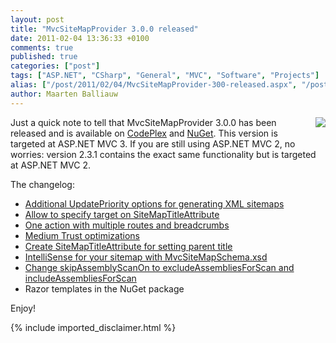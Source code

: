 ```yaml
---
layout: post
title: "MvcSiteMapProvider 3.0.0 released"
date: 2011-02-04 13:36:33 +0100
comments: true
published: true
categories: ["post"]
tags: ["ASP.NET", "CSharp", "General", "MVC", "Software", "Projects"]
alias: ["/post/2011/02/04/MvcSiteMapProvider-300-released.aspx", "/post/2011/02/04/mvcsitemapprovider-300-released.aspx"]
author: Maarten Balliauw
---
```

<p><a href="http://mvcsitemap.codeplex.com/"><img style="margin: 0px 0px 5px 5px; display: inline; float: right" align="right" src="http://download.codeplex.com/Project/Download/FileDownload.aspx?ProjectName=mvcsitemap&amp;DownloadId=137766&amp;Build=17501" /></a>Just a quick note to tell that MvcSiteMapProvider 3.0.0 has been released and is available on <a href="http://mvcsitemap.codeplex.com/releases" target="_blank">CodePlex</a> and <a href="http://www.nuget.org/Packages/Packages/Details/MvcSiteMapProvider-MVC3-3-0-0-0" target="_blank">NuGet</a>. This version is targeted at ASP.NET MVC 3. If you are still using ASP.NET MVC 2, no worries: version 2.3.1 contains the exact same functionality but is targeted at ASP.NET MVC 2.</p>  <p>The changelog:</p>  <ul>   <li><a href="http://mvcsitemap.codeplex.com/workitem/5701" target="_blank">Additional UpdatePriority options for generating XML sitemaps</a></li>    <li><a href="http://mvcsitemap.codeplex.com/workitem/5649">Allow to specify target on SiteMapTitleAttribute</a></li>    <li><a href="http://mvcsitemap.codeplex.com/workitem/5640">One action with multiple routes and breadcrumbs</a></li>    <li><a href="http://mvcsitemap.codeplex.com/workitem/5628">Medium Trust optimizations</a></li>    <li><a href="http://mvcsitemap.codeplex.com/workitem/5574">Create SiteMapTitleAttribute for setting parent title</a></li>    <li><a href="http://mvcsitemap.codeplex.com/workitem/5571">IntelliSense for your sitemap with MvcSiteMapSchema.xsd</a></li>    <li><a href="http://mvcsitemap.codeplex.com/workitem/5494">Change skipAssemblyScanOn to excludeAssembliesForScan and includeAssembliesForScan</a></li>    <li>Razor templates in the NuGet package</li> </ul>  <p>Enjoy!</p>
{% include imported_disclaimer.html %}
